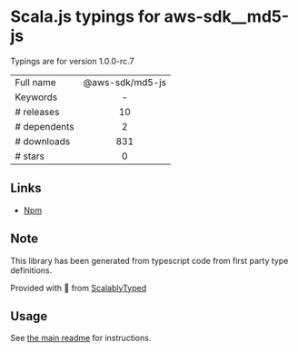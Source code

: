 
# Scala.js typings for aws-sdk__md5-js

Typings are for version 1.0.0-rc.7



|                    |                 |
| ------------------ | :-------------: |
| Full name          | @aws-sdk/md5-js |
| Keywords           | - |
| # releases         | 10 |
| # dependents       | 2 |
| # downloads        | 831 |
| # stars            | 0 |

## Links
- [Npm](https://www.npmjs.com/package/%40aws-sdk%2Fmd5-js)
    


## Note
This library has been generated from typescript code from first party type definitions.

Provided with :purple_heart: from [ScalablyTyped](https://github.com/oyvindberg/ScalablyTyped)

## Usage
See [the main readme](../../readme.md) for instructions.


